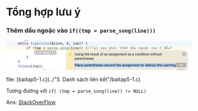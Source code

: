 # Tổng hợp lưu ý

### Thêm dấu ngoặc vào `if((tmp = parse_song(line))) `

![pic1](pic/pic1.png)

file:  [baitap5-1.c](../"5. Danh sách liên kết"/baitap5-1.c) 

Tương đương với `if( (tmp = parse_song(line)) != NULL)`

Ans: [StackOverFlow](https://stackoverflow.com/questions/5476759/compiler-warning-suggest-parentheses-around-assignment-used-as-truth-value)



